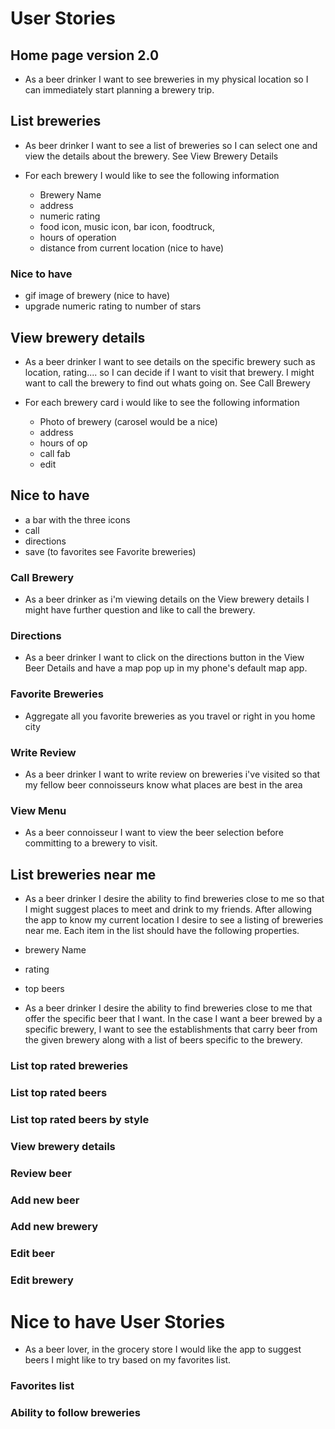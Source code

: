 # User Stories

## Home page version 2.0

- As a beer drinker I want to see breweries in my physical location so I can immediately start planning a brewery trip.

## List breweries
- As beer drinker I want to see a list of breweries so I can select one and view the details about the brewery. See View Brewery Details


- For each brewery I would like to see the following information
  - Brewery Name
  - address
  - numeric rating 
  - food icon, music icon, bar icon, foodtruck, 
  - hours of operation
  - distance from current location (nice to have)

 ### Nice to have 
  - gif image of brewery (nice to have)
  - upgrade numeric rating to number of stars
  
## View brewery details
- As a beer drinker I want to see details on the specific brewery such as location, rating.... so I can decide if I want to visit that brewery. I might want to call the brewery to find out whats going on. See Call Brewery

- For each brewery card i would like to see the following information
  - Photo of brewery (carosel would be a nice)
  - address
  - hours of op
  - call fab
  - edit

## Nice to have
 - a bar with the three icons 
  - call
  - directions
  - save (to favorites see Favorite breweries)

### Call Brewery
- As a beer drinker as i'm viewing details on the View brewery details I might have further question and like to call the brewery.

### Directions
- As a beer drinker I want to click on the directions button in the View Beer Details and have a map pop up in my phone's default map app.

### Favorite Breweries
- Aggregate all you favorite breweries as you travel or right in you home city 

### Write Review
- As a beer drinker I want to write review on breweries i've visited so that my fellow beer connoisseurs know what places are best in the area

### View Menu
- As a beer connoisseur I want to view the beer selection before committing to a brewery to visit.

## List breweries near me

- As a beer drinker I desire the ability to find breweries close to me so that I might suggest places to meet and drink to my friends. After allowing the app to know my current location I desire to see a listing of breweries near me. Each item in the list should have the following properties.

- brewery Name
- rating
- top beers

- As a beer drinker I desire the ability to find breweries close to me that offer the specific beer that I want. In the case I want a beer brewed by a specific brewery, I want to see the establishments that carry beer from the given brewery along with a list of beers specific to the brewery.

### List top rated breweries

### List top rated beers

### List top rated beers by style

### View brewery details


### Review beer

### Add new beer

### Add new brewery

### Edit beer

### Edit brewery




# Nice to have User Stories

- As a beer lover, in the grocery store I would like the app to suggest beers I might like to try based on my favorites list.

### Favorites list

### Ability to follow breweries